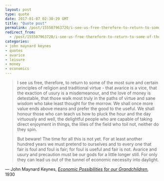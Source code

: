 ```yaml
---
layout: post
type: quote
date: 2017-01-07 02:30:29 GMT
title: "Quote post"
permalink: /post/155507963720/i-see-us-free-therefore-to-return-to-some-of-the
redirect_from: 
  - /post/155507963720/i-see-us-free-therefore-to-return-to-some-of-the
categories:
- john maynard keynes
- quotes
- avarice
- leisure
- money
- economics
---
```

<blockquote><p>I see us free, therefore, to return to some of the most sure and certain principles of religion and traditional virtue - that avarice is a vice, that the exaction of usury is a misdemeanour, and the love of money is detestable, that those walk most truly in the paths of virtue and sane wisdom who take least thought for the morrow. We shall once more value ends above means and prefer the good to the useful. We shall honour those who can teach us how to pluck the hour and the day virtuously and well, the delightful people who are capable of taking direct enjoyment in things, the lilies of the field who toil not, neither do they spin.</p>

<p>But beware! The time for all this is not yet. For at least another hundred years we must pretend to ourselves and to every one that fair is foul and foul is fair; for foul is useful and fair is not. Avarice and usury and precaution must be our gods for a little longer still. For only they can lead us out of the tunnel of economic necessity into daylight.</p></blockquote>

 — John Maynard Keynes, <a href="http://www.econ.yale.edu/smith/econ116a/keynes1.pdf"><i>Economic Possibilities for our Grandchildren</i></a>, 1930